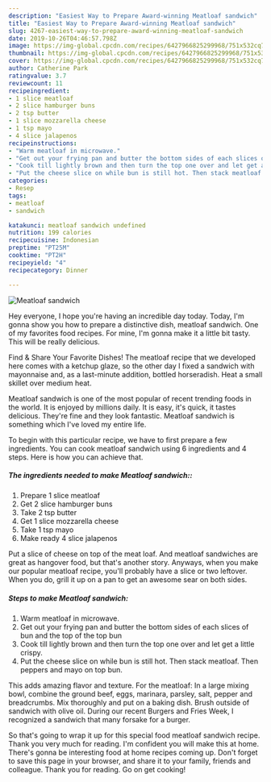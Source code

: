 ```yaml
---
description: "Easiest Way to Prepare Award-winning Meatloaf sandwich"
title: "Easiest Way to Prepare Award-winning Meatloaf sandwich"
slug: 4267-easiest-way-to-prepare-award-winning-meatloaf-sandwich
date: 2019-10-26T04:46:57.798Z
image: https://img-global.cpcdn.com/recipes/6427966825299968/751x532cq70/meatloaf-sandwich-recipe-main-photo.jpg
thumbnail: https://img-global.cpcdn.com/recipes/6427966825299968/751x532cq70/meatloaf-sandwich-recipe-main-photo.jpg
cover: https://img-global.cpcdn.com/recipes/6427966825299968/751x532cq70/meatloaf-sandwich-recipe-main-photo.jpg
author: Catherine Park
ratingvalue: 3.7
reviewcount: 11
recipeingredient:
- 1 slice meatloaf
- 2 slice hamburger buns
- 2 tsp butter
- 1 slice mozzarella cheese
- 1 tsp mayo
- 4 slice jalapenos
recipeinstructions:
- "Warm meatloaf in microwave."
- "Get out your frying pan and butter the bottom sides of each slices of bun and the top of the top bun"
- "Cook till lightly brown and then turn the top one over and let get a little crispy."
- "Put the cheese slice on while bun is still hot. Then stack meatloaf. Then peppers and mayo on top bun."
categories:
- Resep
tags:
- meatloaf
- sandwich

katakunci: meatloaf sandwich undefined
nutrition: 199 calories
recipecuisine: Indonesian
preptime: "PT25M"
cooktime: "PT2H"
recipeyield: "4"
recipecategory: Dinner

---
```



![Meatloaf sandwich](https://img-global.cpcdn.com/recipes/6427966825299968/751x532cq70/meatloaf-sandwich-recipe-main-photo.jpg)

Hey everyone, I hope you're having an incredible day today. Today, I'm gonna show you how to prepare a distinctive dish, meatloaf sandwich. One of my favorites food recipes. For mine, I'm gonna make it a little bit tasty. This will be really delicious.

Find &amp; Share Your Favorite Dishes! The meatloaf recipe that we developed here comes with a ketchup glaze, so the other day I fixed a sandwich with mayonnaise and, as a last-minute addition, bottled horseradish. Heat a small skillet over medium heat.

Meatloaf sandwich is one of the most popular of recent trending foods in the world. It is enjoyed by millions daily. It is easy, it's quick, it tastes delicious. They're fine and they look fantastic. Meatloaf sandwich is something which I've loved my entire life.


To begin with this particular recipe, we have to first prepare a few ingredients. You can cook meatloaf sandwich using 6 ingredients and 4 steps. Here is how you can achieve that.

##### The ingredients needed to make Meatloaf sandwich::

1. Prepare 1 slice meatloaf
1. Get 2 slice hamburger buns
1. Take 2 tsp butter
1. Get 1 slice mozzarella cheese
1. Take 1 tsp mayo
1. Make ready 4 slice jalapenos


Put a slice of cheese on top of the meat loaf. And meatloaf sandwiches are great as hangover food, but that&#39;s another story. Anyways, when you make our popular meatloaf recipe, you&#39;ll probably have a slice or two leftover. When you do, grill it up on a pan to get an awesome sear on both sides. 

##### Steps to make Meatloaf sandwich:

1. Warm meatloaf in microwave.
1. Get out your frying pan and butter the bottom sides of each slices of bun and the top of the top bun
1. Cook till lightly brown and then turn the top one over and let get a little crispy.
1. Put the cheese slice on while bun is still hot. Then stack meatloaf. Then peppers and mayo on top bun.


This adds amazing flavor and texture. For the meatloaf: In a large mixing bowl, combine the ground beef, eggs, marinara, parsley, salt, pepper and breadcrumbs. Mix thoroughly and put on a baking dish. Brush outside of sandwich with olive oil. During our recent Burgers and Fries Week, I recognized a sandwich that many forsake for a burger. 

So that's going to wrap it up for this special food meatloaf sandwich recipe. Thank you very much for reading. I'm confident you will make this at home. There's gonna be interesting food at home recipes coming up. Don't forget to save this page in your browser, and share it to your family, friends and colleague. Thank you for reading. Go on get cooking!
